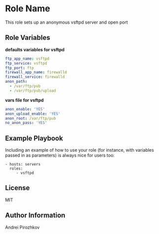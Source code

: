 Role Name
=========

This role sets up an anonymous vsftpd server and open port

Role Variables
--------------

**defaults variables for vsftpd**
```yaml
ftp_app_name: vsftpd
ftp_service: vsftpd
ftp_port: ftp
firewall_app_name: firewalld
firewall_service: firewalld
anon_path:
  - /var/ftp/pub
  - /var/ftp/pub/upload
```
  
**vars file for vsftpd**
```yaml
anon_enable: 'YES'
anon_upload_enable: 'YES'
anon_root: /var/ftp/pub
no_anon_pass: 'YES' 
```
  
Example Playbook
----------------

Including an example of how to use your role (for instance, with variables passed in as parameters) is always nice for users too:

    - hosts: servers
      roles:
         - vsftpd

License
-------

MIT

Author Information
------------------

Andrei Pirozhkov
